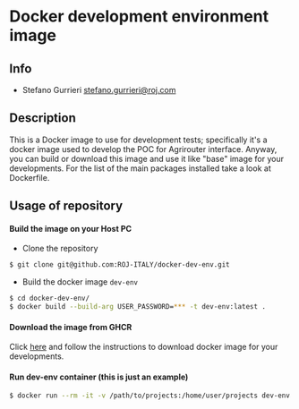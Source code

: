# Docker development environment image

## Info
* Stefano Gurrieri <stefano.gurrieri@roj.com>

## Description
This is a Docker image to use for development tests; specifically it's a docker image used to develop the POC for Agrirouter interface.
Anyway, you can build or download this image and use it like "base" image for your developments.
For the list of the main packages installed take a look at Dockerfile.

## Usage of repository

#### Build the image on your Host PC
- Clone the repository

```sh
$ git clone git@github.com:ROJ-ITALY/docker-dev-env.git
```

- Build the docker image `dev-env`

```sh
$ cd docker-dev-env/
$ docker build --build-arg USER_PASSWORD=*** -t dev-env:latest .
```

#### Download the image from GHCR
Click [here](https://github.com/ROJ-ITALY/docker-dev-env/pkgs/container/docker-dev-env%2Fdev-env) and follow the instructions to download docker image for your developments.

#### Run dev-env container (this is just an example)
```sh
$ docker run --rm -it -v /path/to/projects:/home/user/projects dev-env:latest
```


